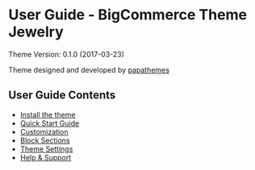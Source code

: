 # User Guide - BigCommerce Theme Jewelry

Theme Version: 0.1.0 (2017-03-23)

Theme designed and developed by [papathemes](http://papathemes.com) 

## User Guide Contents

* [Install the theme](installation.md)
* [Quick Start Guide](quickstart.md)
* [Customization](customization.md)
* [Block Sections](sections.md)
* [Theme Settings](settings.md)
* [Help & Support](support.md)
